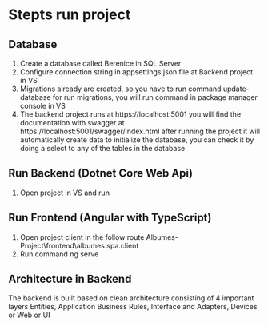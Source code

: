 # Stepts run project 

## Database
1. Create a database called Berenice in SQL Server
2. Configure connection string in appsettings.json file at Backend project in VS
3. Migrations already are created, so you have to run command update-database for run migrations, you will run command in package manager console in VS
4. The backend project runs at https://localhost:5001 you will find the documentation with swagger at https://localhost:5001/swagger/index.html after running the project it will automatically create data to initialize the database, you can check it by doing a select to any of the tables in the database

## Run Backend (Dotnet Core Web Api)
1. Open project in VS and run

## Run Frontend (Angular with TypeScript)
1. Open project client in the follow route Albumes-Project\frontend\albumes.spa.client
2. Run command ng serve

## Architecture in Backend
The backend is built based on clean architecture consisting of 4 important layers Entities, Application Business Rules, Interface and Adapters, Devices or Web or UI
